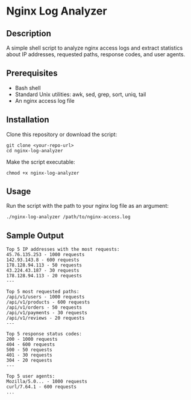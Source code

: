 # Nginx Log Analyzer
## Description
A simple shell script to analyze nginx access logs and extract statistics about IP addresses, requested paths, response codes, and user agents.
## Prerequisites
- Bash shell
- Standard Unix utilities: awk, sed, grep, sort, uniq, tail
- An nginx access log file
## Installation
Clone this repository or download the script:
```
git clone <your-repo-url>
cd nginx-log-analyzer
```
Make the script executable:
```
chmod +x nginx-log-analyzer
```
## Usage
Run the script with the path to your nginx log file as an argument:

```
./nginx-log-analyzer /path/to/nginx-access.log
```

## Sample Output
```
Top 5 IP addresses with the most requests:
45.76.135.253 - 1000 requests
142.93.143.8 - 600 requests
178.128.94.113 - 50 requests
43.224.43.187 - 30 requests
178.128.94.113 - 20 requests
---

Top 5 most requested paths:
/api/v1/users - 1000 requests
/api/v1/products - 600 requests
/api/v1/orders - 50 requests
/api/v1/payments - 30 requests
/api/v1/reviews - 20 requests
---

Top 5 response status codes:
200 - 1000 requests
404 - 600 requests
500 - 50 requests
401 - 30 requests
304 - 20 requests
---

Top 5 user agents:
Mozilla/5.0... - 1000 requests
curl/7.64.1 - 600 requests
...
```
